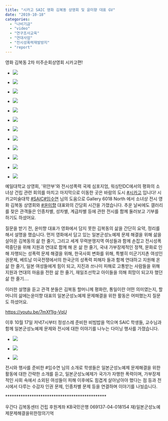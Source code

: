 ```yaml
---
title: "시카고 SAIC 영화 김복동 상영회 및 윤미향 대표 GV"
date: "2019-10-18"
categories: 
  - "나비기금"
  - "video"
  - "연구조사교육"
  - "연대사업"
  - "전시성폭력재발방지"
  - "report"
---
```


영화 김복동 2차 미주순회상영회 시카고편!

- ![](https://r2.womenandwar.net/2019/10/20191016_210319-1024x576.jpg)
    
- ![](https://r2.womenandwar.net/2019/10/20191016_210650-1024x576.jpg)
    
- ![](https://r2.womenandwar.net/2019/10/20191016_183611-1024x768.jpg)
    
- ![](https://r2.womenandwar.net/2019/10/20191016_183703-e1571708128983-768x1024.jpg)
    
- ![](https://r2.womenandwar.net/2019/10/20191016_205117-1024x576.jpg)
    
- ![](https://r2.womenandwar.net/2019/10/20191016_183715-1024x768.jpg)
    
- ![](https://r2.womenandwar.net/2019/10/20191016_183734-1024x768.jpg)
    
- ![](https://r2.womenandwar.net/2019/10/20191016_183808-1024x768.jpg)
    
- ![](https://r2.womenandwar.net/2019/10/20191016_210957-1024x576.jpg)
    
- ![](https://r2.womenandwar.net/2019/10/20191016_185655-1024x768.jpg)
    
- ![](https://r2.womenandwar.net/2019/10/20191016_190459-1024x768.jpg)
    
- ![](https://r2.womenandwar.net/2019/10/20191016_190515-1024x768.jpg)
    

예일대학교 상영회, '위안부'와 전시성폭력 국제 심포지엄, 워싱턴DC에서의 평화의 소녀상 건립 관련 회의를 마치고 마지막으로 이동한 곳은 바람의 도시 [#시카고](https://www.youtube.com/results?search_query=%23%EC%8B%9C%EC%B9%B4%EA%B3%A0) 입니다! 시카고미술대학 [#SAIC](https://www.youtube.com/results?search_query=%23SAIC)[#임수연](https://www.youtube.com/results?search_query=%23%EC%9E%84%EC%88%98%EC%97%B0) 님의 도움으로 Gallery 6018 North 에서 소녀상 전시 영화 김복동 상영회와 [#윤미향](https://www.youtube.com/results?search_query=%23%EC%9C%A4%EB%AF%B8%ED%96%A5) 대표와의 간담회 시간을 가졌습니다. 추운 날씨에도 갤러리를 찾은 관객들은 인종차별, 성차별, 계급차별 등에 관한 전시를 함께 둘러보고 기부를 하기도 하셨어요.

질문을 받기 전, 윤미향 대표가 영화에서 담지 못한 김복동의 삶을 간단히 요약, 정리를 해서 설명을 했습니다. 먼저 영화에서 담고 있는 일본군성노예제 문제 해결을 위해 삶을 살아온 김복동의 삶 한 줄기, 그리고 세계 무력분쟁지역 여성들과 함께 손잡고 전시성폭력중단을 위해 지원과 연대로 함께 해 온 삶 한 줄기, 국내 가부장제적인 정책, 문화로 인해 자행되는 성폭력 문제 해결을 위해, 한국사회 변화를 위해, 특별히 미군기지촌 여성인권문제, 베트남 미국전쟁에서의 한국군의 성폭력 피해자 들과 함께 연대하고 지원해 온 삶 한 줄기, 일본 여성들에게 힘이 되고, 지진과 쓰나미 피해로 고통받는 사람들을 위해 지원과 연대의 마음을 전한 삶 한 줄기, 재일조선학교 아이들을 의해 희망이 되고자 했던 삶 한 줄기....

이러한 설명을 듣고 관객 분들은 김복동 할머니께 평화란, 통일이란 어떤 의미였는지, 할머니의 삶에는윤미향 대표의 일본군성노예제 문제해결을 위한 활동은 어떠했는지 질문도 하셨어요.

https://youtu.be/7mXf1Ig-VqU

이후 10월 17일 저녁7시부터 정성스레 준비한 비빔밥을 먹으며 SAIC 학생들, 교수님과 함께 일본군성노예제 문제와 전시에 대한 이야기를 나누는 다이닝 행사를 가졌습니다.

- ![](https://r2.womenandwar.net/2019/10/20191017_191045-1024x768.jpg)
    
- ![](https://r2.womenandwar.net/2019/10/20191017_191147-1024x768.jpg)
    
- ![](https://r2.womenandwar.net/2019/10/20191017_191349-1024x768.jpg)
    

전시와 행사를 준비한 #임수연 님의 소개로 학생들은 일본군성노예제 문제해결을 위한 활동에 대한 간략한 소개를 듣고, 일본군성노예제가 국가가 자행한 폭력이며, 가부장제적인 사회 속에서 소외된 여성들이 피해 이후에도 힘겹게 살아남아야 했다는 점 등과 전시에서 다루는 수감자 인권 문제, 인종차별 문제 등을 연결하며 이야기를 나눴습니다.

\*\*\*\*\*\*\*\*\*\*\*\*\*\*\*\*\*\*\*\*\*\*\*\*\*\*\*\*\*\*\*\*\*\*\*\*\*\*\*\*\*\*\*\*\*\*

우간다 김복동센터 건립 후원계좌 KB국민은행 069137-04-018154 재)일본군성노예제문제해결을위한정의기억
